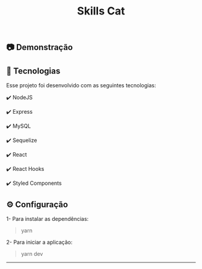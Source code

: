 <h1 align="center">
   Skills Cat
</h1>

<br>

## :camera: Demonstração



##

## :rocket: Tecnologias

Esse projeto foi desenvolvido com as seguintes tecnologias:

✔️ NodeJS

✔️ Express

✔️ MySQL

✔️ Sequelize

✔️ React

✔️ React Hooks

✔️ Styled Components

##

## ⚙ Configuração

1- Para instalar as dependências:
> yarn

2- Para iniciar a aplicação:
> yarn dev

---
